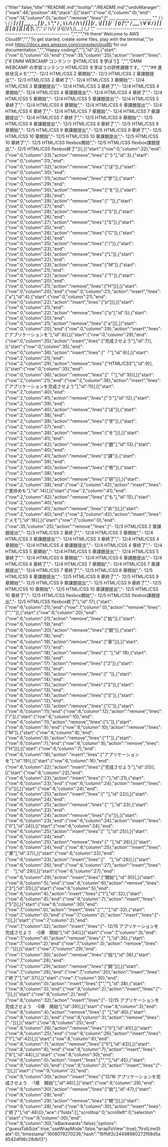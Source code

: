 {"filter":false,"title":"README.md","tooltip":"/README.md","undoManager":{"mark":46,"position":46,"stack":[[{"start":{"row":0,"column":0},"end":{"row":14,"column":0},"action":"remove","lines":["         ___        ______     ____ _                 _  ___  ","        / \\ \\      / / ___|   / ___| | ___  _   _  __| |/ _ \\ ","       / _ \\ \\ /\\ / /\\___ \\  | |   | |/ _ \\| | | |/ _` | (_) |","      / ___ \\ V  V /  ___) | | |___| | (_) | |_| | (_| |\\__, |","     /_/   \\_\\_/\\_/  |____/   \\____|_|\\___/ \\__,_|\\__,_|  /_/ "," ----------------------------------------------------------------- ","","","Hi there! Welcome to AWS Cloud9!","","To get started, create some files, play with the terminal,","or visit https://docs.aws.amazon.com/console/cloud9/ for our documentation.","","Happy coding!",""],"id":2},{"start":{"row":0,"column":0},"end":{"row":35,"column":25},"action":"insert","lines":["# DMM WEBCAMP コンテンツ【HTML/CSS を学ぼう】","","DMM WEBCAMP の学習コンテンツ HTML/CSS を学ぼうの研修課題です。","","## 進捗状況メモ","","- 12/3 HTML/CSS 2 章開始","- 12/3 HTML/CSS 2 章課題提出","- 12/3 HTML/CSS 2 章終了","- 12/4 HTML/CSS 3 章開始","- 12/4 HTML/CSS 3 章課題提出","- 12/4 HTML/CSS 3 章終了","- 12/4 HTML/CSS 4 章開始","- 12/4 HTML/CSS 4 章課題提出","- 12/4 HTML/CSS 4 章終了","- 12/4 HTML/CSS 5 章開始","- 12/4 HTML/CSS 5 章課題提出","- 12/4 HTML/CSS 5 章終了","- 12/4 HTML/CSS 6 章開始","- 12/4 HTML/CSS 6 章課題提出","- 12/4 HTML/CSS 6 章終了","- 12/4 HTML/CSS 7 章開始","- 12/4 HTML/CSS 7 章課題提出","- 12/4 HTML/CSS 7 章終了","- 12/5 HTML/CSS 8 章開始","- 12/5 HTML/CSS 8 章課題提出","- 12/5 HTML/CSS 8 章終了","- 12/5 HTML/CSS 9 章開始","- 12/5 HTML/CSS 9 章課題提出","- 12/5 HTML/CSS 9 章終了","- 12/5 HTML/CSS 10 章開始","- 12/5 HTML/CSS 10 章課題提出","- 12/5 HTML/CSS 10 章終了","- 12/5 HTML/CSS flexbox開始","- 12/5 HTML/CSS flexbox課題提出","- 12/5 HTML/CSS flexbox終了"]}],[{"start":{"row":0,"column":32},"end":{"row":0,"column":33},"action":"remove","lines":["う"],"id":3},{"start":{"row":0,"column":31},"end":{"row":0,"column":32},"action":"remove","lines":["ぼ"]},{"start":{"row":0,"column":30},"end":{"row":0,"column":31},"action":"remove","lines":["学"]},{"start":{"row":0,"column":29},"end":{"row":0,"column":30},"action":"remove","lines":["を"]},{"start":{"row":0,"column":28},"end":{"row":0,"column":29},"action":"remove","lines":[" "]},{"start":{"row":0,"column":27},"end":{"row":0,"column":28},"action":"remove","lines":["S"]},{"start":{"row":0,"column":26},"end":{"row":0,"column":27},"action":"remove","lines":["S"]},{"start":{"row":0,"column":25},"end":{"row":0,"column":26},"action":"remove","lines":["C"]},{"start":{"row":0,"column":24},"end":{"row":0,"column":25},"action":"remove","lines":["/"]},{"start":{"row":0,"column":23},"end":{"row":0,"column":24},"action":"remove","lines":["L"]},{"start":{"row":0,"column":22},"end":{"row":0,"column":23},"action":"remove","lines":["M"]},{"start":{"row":0,"column":21},"end":{"row":0,"column":22},"action":"remove","lines":["T"]},{"start":{"row":0,"column":20},"end":{"row":0,"column":21},"action":"remove","lines":["H"]}],[{"start":{"row":0,"column":20},"end":{"row":0,"column":21},"action":"insert","lines":["a"],"id":4},{"start":{"row":0,"column":21},"end":{"row":0,"column":22},"action":"insert","lines":["p"]}],[{"start":{"row":0,"column":21},"end":{"row":0,"column":22},"action":"remove","lines":["p"],"id":5},{"start":{"row":0,"column":20},"end":{"row":0,"column":21},"action":"remove","lines":["a"]}],[{"start":{"row":0,"column":20},"end":{"row":0,"column":29},"action":"insert","lines":["アプリケーションを"],"id":6}],[{"start":{"row":0,"column":29},"end":{"row":0,"column":35},"action":"insert","lines":["完成させよう"],"id":7}],[{"start":{"row":0,"column":35},"end":{"row":0,"column":36},"action":"insert","lines":["「"],"id":8}],[{"start":{"row":2,"column":21},"end":{"row":2,"column":29},"action":"remove","lines":["HTML/CSS"],"id":9}],[{"start":{"row":0,"column":35},"end":{"row":0,"column":36},"action":"remove","lines":["「"],"id":10}],[{"start":{"row":2,"column":21},"end":{"row":2,"column":36},"action":"insert","lines":["アプリケーションを完成させよう"],"id":11}],[{"start":{"row":2,"column":40},"end":{"row":2,"column":41},"action":"remove","lines":["う"],"id":12},{"start":{"row":2,"column":39},"end":{"row":2,"column":40},"action":"remove","lines":["ぼ"]},{"start":{"row":2,"column":38},"end":{"row":2,"column":39},"action":"remove","lines":["学"]},{"start":{"row":2,"column":37},"end":{"row":2,"column":38},"action":"remove","lines":["を"]}],[{"start":{"row":2,"column":41},"end":{"row":2,"column":42},"action":"remove","lines":["題"],"id":13},{"start":{"row":2,"column":40},"end":{"row":2,"column":41},"action":"remove","lines":["課"]},{"start":{"row":2,"column":39},"end":{"row":2,"column":40},"action":"remove","lines":["修"]},{"start":{"row":2,"column":38},"end":{"row":2,"column":39},"action":"remove","lines":["研"]}],[{"start":{"row":2,"column":38},"end":{"row":2,"column":42},"action":"insert","lines":["進捗めも"],"id":14}],[{"start":{"row":2,"column":41},"end":{"row":2,"column":42},"action":"remove","lines":["も"],"id":15},{"start":{"row":2,"column":40},"end":{"row":2,"column":41},"action":"remove","lines":["め"]}],[{"start":{"row":2,"column":40},"end":{"row":2,"column":42},"action":"insert","lines":["メモ"],"id":16}],[{"start":{"row":7,"column":0},"end":{"row":35,"column":25},"action":"remove","lines":["- 12/3 HTML/CSS 2 章課題提出","- 12/3 HTML/CSS 2 章終了","- 12/4 HTML/CSS 3 章開始","- 12/4 HTML/CSS 3 章課題提出","- 12/4 HTML/CSS 3 章終了","- 12/4 HTML/CSS 4 章開始","- 12/4 HTML/CSS 4 章課題提出","- 12/4 HTML/CSS 4 章終了","- 12/4 HTML/CSS 5 章開始","- 12/4 HTML/CSS 5 章課題提出","- 12/4 HTML/CSS 5 章終了","- 12/4 HTML/CSS 6 章開始","- 12/4 HTML/CSS 6 章課題提出","- 12/4 HTML/CSS 6 章終了","- 12/4 HTML/CSS 7 章開始","- 12/4 HTML/CSS 7 章課題提出","- 12/4 HTML/CSS 7 章終了","- 12/5 HTML/CSS 8 章開始","- 12/5 HTML/CSS 8 章課題提出","- 12/5 HTML/CSS 8 章終了","- 12/5 HTML/CSS 9 章開始","- 12/5 HTML/CSS 9 章課題提出","- 12/5 HTML/CSS 9 章終了","- 12/5 HTML/CSS 10 章開始","- 12/5 HTML/CSS 10 章課題提出","- 12/5 HTML/CSS 10 章終了","- 12/5 HTML/CSS flexbox開始","- 12/5 HTML/CSS flexbox課題提出","- 12/5 HTML/CSS flexbox終了"],"id":17},{"start":{"row":6,"column":21},"end":{"row":7,"column":0},"action":"remove","lines":["",""]},{"start":{"row":6,"column":20},"end":{"row":6,"column":21},"action":"remove","lines":["始"]},{"start":{"row":6,"column":19},"end":{"row":6,"column":20},"action":"remove","lines":["開"]},{"start":{"row":6,"column":18},"end":{"row":6,"column":19},"action":"remove","lines":["章"]}],[{"start":{"row":6,"column":17},"end":{"row":6,"column":18},"action":"remove","lines":[" "],"id":18},{"start":{"row":6,"column":16},"end":{"row":6,"column":17},"action":"remove","lines":["2"]},{"start":{"row":6,"column":15},"end":{"row":6,"column":16},"action":"remove","lines":[" "]},{"start":{"row":6,"column":14},"end":{"row":6,"column":15},"action":"remove","lines":["S"]},{"start":{"row":6,"column":13},"end":{"row":6,"column":14},"action":"remove","lines":["S"]},{"start":{"row":6,"column":12},"end":{"row":6,"column":13},"action":"remove","lines":["C"]},{"start":{"row":6,"column":11},"end":{"row":6,"column":12},"action":"remove","lines":["/"]},{"start":{"row":6,"column":10},"end":{"row":6,"column":11},"action":"remove","lines":["L"]},{"start":{"row":6,"column":9},"end":{"row":6,"column":10},"action":"remove","lines":["M"]},{"start":{"row":6,"column":8},"end":{"row":6,"column":9},"action":"remove","lines":["T"]},{"start":{"row":6,"column":7},"end":{"row":6,"column":8},"action":"remove","lines":["H"]}],[{"start":{"row":6,"column":7},"end":{"row":6,"column":16},"action":"insert","lines":["アプリケーションを"],"id":19}],[{"start":{"row":6,"column":16},"end":{"row":6,"column":22},"action":"insert","lines":["完成させよう"],"id":20}],[{"start":{"row":6,"column":22},"end":{"row":6,"column":23},"action":"insert","lines":["-"],"id":21},{"start":{"row":6,"column":23},"end":{"row":6,"column":24},"action":"insert","lines":["o"]}],[{"start":{"row":6,"column":24},"end":{"row":6,"column":25},"action":"insert","lines":[" "],"id":22}],[{"start":{"row":6,"column":24},"end":{"row":6,"column":25},"action":"remove","lines":[" "],"id":23},{"start":{"row":6,"column":23},"end":{"row":6,"column":24},"action":"remove","lines":["o"]}],[{"start":{"row":6,"column":23},"end":{"row":6,"column":24},"action":"insert","lines":["0"],"id":24}],[{"start":{"row":6,"column":24},"end":{"row":6,"column":25},"action":"insert","lines":[" "],"id":25}],[{"start":{"row":6,"column":24},"end":{"row":6,"column":25},"action":"remove","lines":[" "],"id":26}],[{"start":{"row":6,"column":24},"end":{"row":6,"column":25},"action":"insert","lines":["章"],"id":27}],[{"start":{"row":6,"column":22},"end":{"row":6,"column":23},"action":"insert","lines":["　"],"id":28}],[{"start":{"row":6,"column":26},"end":{"row":6,"column":27},"action":"insert","lines":["　"],"id":29}],[{"start":{"row":6,"column":27},"end":{"row":6,"column":29},"action":"insert","lines":["開始"],"id":30}],[{"start":{"row":6,"column":5},"end":{"row":6,"column":6},"action":"remove","lines":["3"],"id":31}],[{"start":{"row":6,"column":5},"end":{"row":6,"column":6},"action":"insert","lines":["1"],"id":32},{"start":{"row":6,"column":6},"end":{"row":6,"column":7},"action":"insert","lines":["5"]}],[{"start":{"row":6,"column":30},"end":{"row":7,"column":0},"action":"insert","lines":["",""],"id":33},{"start":{"row":7,"column":0},"end":{"row":7,"column":2},"action":"insert","lines":["- "]}],[{"start":{"row":7,"column":2},"end":{"row":7,"column":32},"action":"insert","lines":["- 12/15 アプリケーションを完成させよう　-0章　開始"],"id":34}],[{"start":{"row":7,"column":3},"end":{"row":7,"column":4},"action":"remove","lines":[" "],"id":35},{"start":{"row":7,"column":2},"end":{"row":7,"column":3},"action":"remove","lines":["-"]}],[{"start":{"row":7,"column":29},"end":{"row":7,"column":30},"action":"remove","lines":["始"],"id":36},{"start":{"row":7,"column":28},"end":{"row":7,"column":29},"action":"remove","lines":["開"]}],[{"start":{"row":7,"column":28},"end":{"row":7,"column":30},"action":"insert","lines":["終了"],"id":37}],[{"start":{"row":7,"column":30},"end":{"row":8,"column":0},"action":"insert","lines":["",""],"id":38},{"start":{"row":8,"column":0},"end":{"row":8,"column":2},"action":"insert","lines":["- "]}],[{"start":{"row":8,"column":2},"end":{"row":8,"column":32},"action":"insert","lines":["- 12/15 アプリケーションを完成させよう　-0章　開始"],"id":39}],[{"start":{"row":8,"column":3},"end":{"row":8,"column":4},"action":"remove","lines":[" "],"id":40},{"start":{"row":8,"column":2},"end":{"row":8,"column":3},"action":"remove","lines":["-"]}],[{"start":{"row":8,"column":25},"end":{"row":8,"column":26},"action":"remove","lines":["0"],"id":41}],[{"start":{"row":8,"column":25},"end":{"row":8,"column":26},"action":"insert","lines":["1"],"id":42}],[{"start":{"row":8,"column":6},"end":{"row":8,"column":7},"action":"remove","lines":["5"],"id":43}],[{"start":{"row":8,"column":6},"end":{"row":8,"column":7},"action":"insert","lines":["6"],"id":44}],[{"start":{"row":8,"column":30},"end":{"row":9,"column":0},"action":"insert","lines":["",""],"id":45},{"start":{"row":9,"column":0},"end":{"row":9,"column":2},"action":"insert","lines":["- "]}],[{"start":{"row":9,"column":2},"end":{"row":9,"column":30},"action":"insert","lines":["12/16 アプリケーションを完成させよう　-1章　開始"],"id":46}],[{"start":{"row":9,"column":29},"end":{"row":9,"column":30},"action":"remove","lines":["始"],"id":47},{"start":{"row":9,"column":28},"end":{"row":9,"column":29},"action":"remove","lines":["開"]}],[{"start":{"row":9,"column":28},"end":{"row":9,"column":30},"action":"insert","lines":["終了"],"id":48}]]},"ace":{"folds":[],"scrolltop":0,"scrollleft":0,"selection":{"start":{"row":9,"column":30},"end":{"row":9,"column":30},"isBackwards":false},"options":{"guessTabSize":true,"useWrapMode":false,"wrapToView":true},"firstLineState":0},"timestamp":1608079270236,"hash":"16ffdf2c24498960272f68d5a8542df96c28db13"}